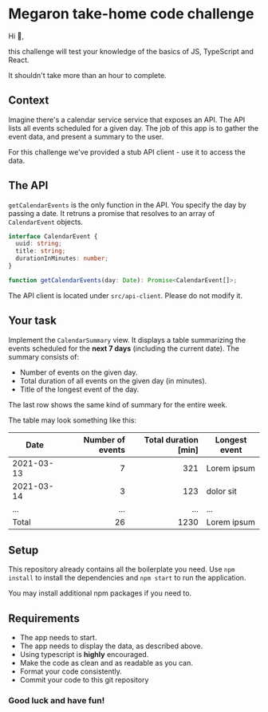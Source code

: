 # Megaron take-home code challenge

Hi 👋,

this challenge will test your knowledge of the basics of JS, TypeScript and React.

It shouldn't take more than an hour to complete.

## Context

Imagine there's a calendar service service that exposes an API. The API lists all events scheduled for a given day. The
job of this app is to gather the event data, and present a summary to the user.

For this challenge we've provided a stub API client - use it to access the data.

## The API

`getCalendarEvents` is the only function in the API. You specify the day by passing a date. It retruns a promise that
resolves to an array of `CalendarEvent` objects.

```ts
interface CalendarEvent {
  uuid: string;
  title: string;
  durationInMinutes: number;
}

function getCalendarEvents(day: Date): Promise<CalendarEvent[]>;
```

The API client is located under `src/api-client`. Please do not modify it.

## Your task

Implement the `CalendarSummary` view. It displays a table summarizing the events scheduled for the **next 7 days**
(including the current date). The summary consists of:

- Number of events on the given day.
- Total duration of all events on the given day (in minutes).
- Title of the longest event of the day.

The last row shows the same kind of summary for the entire week.

The table may look something like this:

| Date       | Number of events | Total duration [min] | Longest event |
| ---------- | ---------------: | -------------------: | ------------- |
| 2021-03-13 |                7 |                  321 | Lorem ipsum   |
| 2021-03-14 |                3 |                  123 | dolor sit     |
| ...        |              ... |                  ... | ...           |
| Total      |               26 |                 1230 | Lorem ipsum   |

## Setup

This repository already contains all the boilerplate you need. Use `npm install` to install the dependencies and `npm start` to run the application.

You may install additional npm packages if you need to.

## Requirements

- The app needs to start.
- The app needs to display the data, as described above.
- Using typescript is **highly** encouraged.
- Make the code as clean and as readable as you can.
- Format your code consistently.
- Commit your code to this git repository

### Good luck and have fun!
